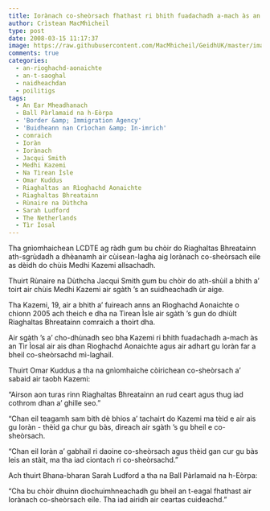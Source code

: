 ```yaml
---
title: Iorànach co-sheòrsach fhathast ri bhith fuadachadh a-mach às an RA
author: Crìstean MacMhìcheil
type: post
date: 2008-03-15 11:17:37
image: https://raw.githubusercontent.com/MacMhicheil/GeidhUK/master/images/2008-03-15-ioranach-co-sheorsach-fhathast-ri-bhith-fuadachadh-a-mach-as-an-ra.jpg
comments: true
categories:
  - an-rioghachd-aonaichte
  - an-t-saoghal
  - naidheachdan
  - poilitigs
tags:
  - An Ear Mheadhanach
  - Ball Pàrlamaid na h-Eòrpa
  - 'Border &amp; Immigration Agency'
  - 'Buidheann nan Crìochan &amp; In-imrich'
  - comraich
  - Ioràn
  - Iorànach
  - Jacqui Smith
  - Medhi Kazemi
  - Na Tìrean Ìsle
  - Omar Kuddus
  - Riaghaltas an Rìoghachd Aonaichte
  - Riaghaltas Bhreatainn
  - Rùnaire na Dùthcha
  - Sarah Ludford
  - The Netherlands
  - Tìr Ìosal
---
```

Tha gnìomhaichean LCDTE ag ràdh gum bu chòir do Riaghaltas Bhreatainn ath-sgrùdadh a dhèanamh air cùisean-lagha aig Iorànach co-sheòrsach eile as dèidh do chùis Medhi Kazemi allsachadh.

<!--more-->

Thuirt Rùnaire na Dùthcha Jacqui Smith gum bu chòir do ath-shùil a bhith a’ toirt air chùis Medhi Kazemi air sgàth ’s an suidheachadh ùr aige.

Tha Kazemi, 19, air a bhith a’ fuireach anns an Rìoghachd Aonaichte o chionn 2005 ach theich e dha na Tìrean Ìsle air sgàth ’s gun do dhiùlt Riaghaltas Bhreatainn comraich a thoirt dha.

Air sgàth ’s a’ cho-dhùnadh seo bha Kazemi ri bhith fuadachadh a-mach às an Tìr Ìosal air ais dhan Rìoghachd Aonaichte agus air adhart gu Ioràn far a bheil co-sheòrsachd mì-laghail.

Thuirt Omar Kuddus a tha na gnìomhaiche còirichean co-sheòrsach a’ sabaid air taobh Kazemi:

“Airson aon turas rinn Riaghaltas Bhreatainn an rud ceart agus thug iad cothrom dhan a’ ghille seo.”

“Chan eil teagamh sam bith dè bhios a’ tachairt do Kazemi ma tèid e air ais gu Ioràn - thèid ga chur gu bàs, dìreach air sgàth ’s gu bheil e co-sheòrsach.

“Chan eil Ioràn a’ gabhail ri daoine co-sheòrsach agus thèid gan cur gu bàs leis an stàit, ma tha iad ciontach ri co-sheòrsachd.”

Ach thuirt Bhana-bharan Sarah Ludford a tha na Ball Pàrlamaid na h-Eòrpa:

“Cha bu chòir dhuinn dìochuimhneachadh gu bheil an t-eagal fhathast air Iorànach co-sheòrsach eile. Tha iad airidh air ceartas cuideachd.”

